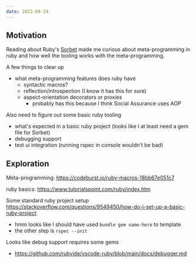 ```yaml
---
date: 2022-04-19
---
```


## Motivation

Reading about Ruby's [Sorbet](https://stripe.com/blog/sorbet-stripes-type-checker-for-ruby) made me curious about meta-programming in ruby and how well the tooling works with the meta-programming.

A few things to clear up
- what meta-programming features does ruby have
  - syntactic macros?
  - reflection/introspection (I know it has this for sure)
  - aspect-orientation decorators or proxies
    - probably has this because I think Social Assurance uses AOP

Also need to figure out some basic ruby tooling
- what's expected in a basic ruby project (looks like I at least need a gem file for Sorbet)
- debugging support
- test ui integration (running rspec in console wouldn't be bad)


## Exploration
Meta-programming: https://codeburst.io/ruby-macros-18bb67e051c7

ruby basics: https://www.tutorialspoint.com/ruby/index.htm

Some standard ruby project setup https://stackoverflow.com/questions/9549450/how-do-i-set-up-a-basic-ruby-project
- hmm looks like I should have used `bundle gem name-here` to template
- the other step is `rspec --init`

Looks like debug support requires some gems
- https://github.com/rubyide/vscode-ruby/blob/main/docs/debugger.md